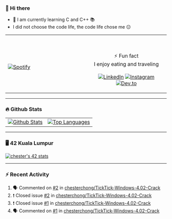 ### 👋 Hi there
- 🌱 I am currently learning C and C++ 📚
- I did not choose the code life, the code life chose me 😐

<table width="100%">
  <tr>
  <td width="50%">
    
&nbsp; <br> [![Spotify](https://readme-spotify-chesterchong.vercel.app/api/spotify)](https://open.spotify.com/user/hcchbmbacc1virxans1izbtgq)

  </td>
  <td width="50%">

<br><p align="center"> ⚡ Fun fact <br>
    I enjoy eating and traveling <br><br>
  [![LinkedIn](https://img.shields.io/badge/LinkedIn--white?style=plastic&logo=linkedin)][linkedin]
  [![Instagram](https://img.shields.io/badge/Instagram--white?style=plastic&logo=instagram)][instagram]
  [![Dev.to](https://img.shields.io/badge/Dev.to--white?style=plastic&logo=devdotto)][devto]
</p>
  </td>
  </table>

---

### 🔥 Github Stats

<table>
  <tr>
    <td>
      <a href="https://github-readme-stats-chesterchong.vercel.app"><img src="https://github-readme-stats-chesterchong.vercel.app/api?username=chesterchong&show_icons=true&theme=maroongold" alt="Github Stats" title="Github Stats" /></a>
    </td>
    <td>
      <a href="https://github-readme-stats-chesterchong.vercel.app"><img align="center" src="https://github-readme-stats-chesterchong.vercel.app/api/top-langs/?username=chesterchong&layout=compact&text_color=daf7dc&bg_color=151515" alt="Top Languages" title="Top Languages" /></a>
    </td>
  </tr>
</table>

---

### 🖥️ 42 Kuala Lumpur

[![chester's 42 stats](https://badge42.herokuapp.com/api/stats/cmin-kit?cursus=C%20reloaded&privacyName=true&darkmode=true)](https://github.com/chesterchong)

---

### ⚡ Recent Activity

<!--START_SECTION:activity-->
1. 🗣 Commented on [#2](https://github.com/chesterchong/TickTick-Windows-4.02-Crack/issues/2) in [chesterchong/TickTick-Windows-4.02-Crack](https://github.com/chesterchong/TickTick-Windows-4.02-Crack)
2. ❗️ Closed issue [#2](https://github.com/chesterchong/TickTick-Windows-4.02-Crack/issues/2) in [chesterchong/TickTick-Windows-4.02-Crack](https://github.com/chesterchong/TickTick-Windows-4.02-Crack)
3. ❗️ Closed issue [#1](https://github.com/chesterchong/TickTick-Windows-4.02-Crack/issues/1) in [chesterchong/TickTick-Windows-4.02-Crack](https://github.com/chesterchong/TickTick-Windows-4.02-Crack)
4. 🗣 Commented on [#1](https://github.com/chesterchong/TickTick-Windows-4.02-Crack/issues/1) in [chesterchong/TickTick-Windows-4.02-Crack](https://github.com/chesterchong/TickTick-Windows-4.02-Crack)
<!--END_SECTION:activity-->

[linkedin]: https://www.linkedin.com/in/chesterchongmk/
[instagram]: https://www.instagram.com/chong_mk/
[devto]: https://dev.to/chesterchong/

<!---
chesterchong/chesterchong is a ✨ special ✨ repository because its `README.md` (this file) appears on your GitHub profile.
You can click the Preview link to take a look at your changes.
--->

<!---
- 👋 Hi, I’m @chesterchong
- 👀 I’m interested in ...
- 🌱 I’m currently learning ...
- 💞️ I’m looking to collaborate on ...
- 📫 How to reach me ...
--->
